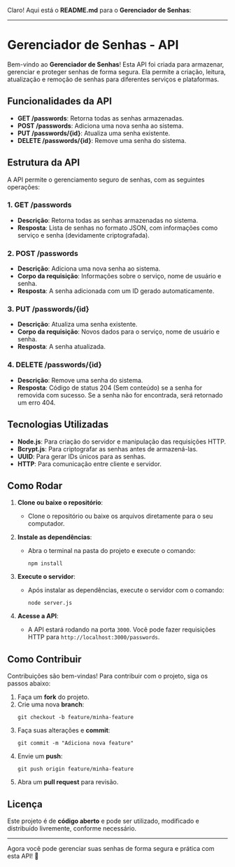 Claro! Aqui está o **README.md** para o **Gerenciador de Senhas**:

---

# Gerenciador de Senhas - API

Bem-vindo ao **Gerenciador de Senhas**! Esta API foi criada para armazenar, gerenciar e proteger senhas de forma segura. Ela permite a criação, leitura, atualização e remoção de senhas para diferentes serviços e plataformas.

## Funcionalidades da API

- **GET /passwords**: Retorna todas as senhas armazenadas.
- **POST /passwords**: Adiciona uma nova senha ao sistema.
- **PUT /passwords/{id}**: Atualiza uma senha existente.
- **DELETE /passwords/{id}**: Remove uma senha do sistema.

## Estrutura da API

A API permite o gerenciamento seguro de senhas, com as seguintes operações:

### 1. **GET /passwords**
- **Descrição**: Retorna todas as senhas armazenadas no sistema.
- **Resposta**: Lista de senhas no formato JSON, com informações como serviço e senha (devidamente criptografada).

### 2. **POST /passwords**
- **Descrição**: Adiciona uma nova senha ao sistema.
- **Corpo da requisição**: Informações sobre o serviço, nome de usuário e senha.
- **Resposta**: A senha adicionada com um ID gerado automaticamente.

### 3. **PUT /passwords/{id}**
- **Descrição**: Atualiza uma senha existente.
- **Corpo da requisição**: Novos dados para o serviço, nome de usuário e senha.
- **Resposta**: A senha atualizada.

### 4. **DELETE /passwords/{id}**
- **Descrição**: Remove uma senha do sistema.
- **Resposta**: Código de status 204 (Sem conteúdo) se a senha for removida com sucesso. Se a senha não for encontrada, será retornado um erro 404.

## Tecnologias Utilizadas

- **Node.js**: Para criação do servidor e manipulação das requisições HTTP.
- **Bcrypt.js**: Para criptografar as senhas antes de armazená-las.
- **UUID**: Para gerar IDs únicos para as senhas.
- **HTTP**: Para comunicação entre cliente e servidor.

## Como Rodar

1. **Clone ou baixe o repositório**:
   - Clone o repositório ou baixe os arquivos diretamente para o seu computador.

2. **Instale as dependências**:
   - Abra o terminal na pasta do projeto e execute o comando:
     ```
     npm install
     ```

3. **Execute o servidor**:
   - Após instalar as dependências, execute o servidor com o comando:
     ```
     node server.js
     ```

4. **Acesse a API**:
   - A API estará rodando na porta `3000`. Você pode fazer requisições HTTP para `http://localhost:3000/passwords`.

## Como Contribuir

Contribuições são bem-vindas! Para contribuir com o projeto, siga os passos abaixo:

1. Faça um **fork** do projeto.
2. Crie uma nova **branch**:
   ```
   git checkout -b feature/minha-feature
   ```
3. Faça suas alterações e **commit**:
   ```
   git commit -m "Adiciona nova feature"
   ```
4. Envie um **push**:
   ```
   git push origin feature/minha-feature
   ```
5. Abra um **pull request** para revisão.

## Licença

Este projeto é de **código aberto** e pode ser utilizado, modificado e distribuído livremente, conforme necessário.

---

Agora você pode gerenciar suas senhas de forma segura e prática com esta API! 🔐